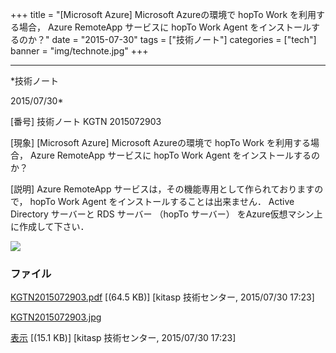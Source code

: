 ﻿+++
title = "[Microsoft Azure] Microsoft Azureの環境で hopTo Work を利用する場合， Azure RemoteApp サービスに hopTo Work Agent をインストールするのか？"
date = "2015-07-30"
tags = ["技術ノート"]
categories = ["tech"]
banner = "img/technote.jpg"
+++

-----------------------------------------------------------------------------------------------------------------------------

*技術ノート

2015/07/30*


[番号]
技術ノート KGTN 2015072903

[現象]
[Microsoft Azure] Microsoft Azureの環境で hopTo Work を利用する場合，
Azure RemoteApp サービスに hopTo Work Agent をインストールするのか？

[説明]
Azure RemoteApp サービスは，その機能専用として作られておりますので，
hopTo Work Agent をインストールすることは出来ません． Active Directory
サーバーと RDS サーバー （hopTo サーバー）
をAzure仮想マシン上に作成して下さい．

![](http://techreport.kitasp.net/attachments/download/2177/KGTN2015072903.jpg)


### ファイル

 
 


[KGTN2015072903.pdf](http://techreport.kitasp.net/attachments/download/2176/KGTN2015072903.pdf)
 [(64.5 KB)] [kitasp 技術センター, 2015/07/30
17:23]

[KGTN2015072903.jpg](http://techreport.kitasp.net/attachments/download/2177/KGTN2015072903.jpg)

[表示](http://techreport.kitasp.net/attachments/2177/KGTN2015072903.jpg "表示")
 [(15.1 KB)] [kitasp 技術センター, 2015/07/30
17:23]


 


 

